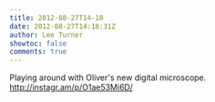 ```yaml
---
title: 2012-08-27T14-18
date: 2012-08-27T14:18:31Z
author: Lee Turner
showtoc: false
comments: true
---
```


Playing around with Oliver's new digital microscope.  http://instagr.am/p/O1ae53Mi6D/

